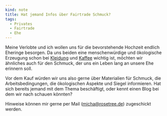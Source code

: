 ```yaml
---
kind: note
title: Hat jemand Infos über Fairtrade Schmuck?
tags:
  - Privates
  - Fairtrade
  - Ehe
---
```


Meine Verlobte und ich wollen uns für die bevorstehende Hochzeit endlich
Eheringe besorgen. Da uns beiden eine menschenwürdige und ökologische
Erzeugung schon bei [Kleidung][] und [Kaffee][] wichtig ist, möchten wir
ähnliches auch für den Schmuck, der uns ein Leben lang an unsere Ehe erinnern
soll.

Vor dem Kauf würden wir uns also gerne über Materialien für Schmuck, die
Arbeitsbedingungen, die ökologischen Aspekte und Siegel informieren. Hat sich
bereits jemand mit dem Thema beschäftigt, oder kennt einen Blog bei dem wir
nach schauen könnten?

Hinweise können mir gerne per Mail
(<a href="mailto:micha@rosetree.de?subject=Infos%20über%20Fairtrade%20Schmuck">micha@rosetree.de</a>)
zugeschickt werden.


[kleidung]: //plasisent.org/0e892g4m

[kaffee]: //plasisent.org/0ean43gs
